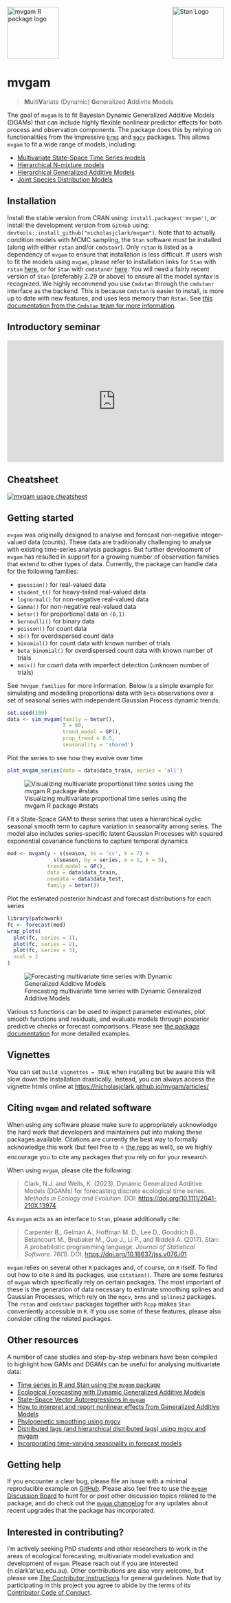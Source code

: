 
<br> <br>

<img src="man/figures/mvgam_logo.png" width = 120 alt="mvgam R package logo"/>[<img src="https://raw.githubusercontent.com/stan-dev/logos/master/logo_tm.png" align="right" width=120 alt="Stan Logo"/>](https://mc-stan.org/)

# mvgam

> **M**ulti**V**ariate (Dynamic) **G**eneralized **A**ddivite **M**odels

The goal of `mvgam` is to fit Bayesian Dynamic Generalized Additive
Models (DGAMs) that can include highly flexible nonlinear predictor
effects for both process and observation components. The package does
this by relying on functionalities from the impressive
<a href="https://paulbuerkner.com/brms/"
target="_blank"><code>brms</code></a> and
<a href="https://cran.r-project.org/package=mgcv"
target="_blank"><code>mgcv</code></a> packages. This allows `mvgam` to
fit a wide range of models, including:

- <a
  href="https://nicholasjclark.github.io/mvgam/articles/trend_formulas.html"
  target="_blank">Multivariate State-Space Time Series models</a>
- <a href="https://nicholasjclark.github.io/mvgam/articles/nmixtures.html"
  target="_blank">Hierarchical N-mixture models</a>
- <a href="https://www.youtube.com/watch?v=2POK_FVwCHk"
  target="_blank">Hierarchical Generalized Additive Models</a>
- <a href="https://nicholasjclark.github.io/mvgam/reference/jsdgam.html"
  target="_blank">Joint Species Distribution Models</a>

## Installation

Install the stable version from CRAN using: `install.packages('mvgam')`,
or install the development version from `GitHub` using:
`devtools::install_github("nicholasjclark/mvgam")`. Note that to
actually condition models with MCMC sampling, the `Stan` software must
be installed (along with either `rstan` and/or `cmdstanr`). Only `rstan`
is listed as a dependency of `mvgam` to ensure that installation is less
difficult. If users wish to fit the models using `mvgam`, please refer
to installation links for `Stan` with `rstan`
[here](https://mc-stan.org/users/interfaces/rstan), or for `Stan` with
`cmdstandr` [here](https://mc-stan.org/cmdstanr/). You will need a
fairly recent version of `Stan` (preferably 2.29 or above) to ensure all
the model syntax is recognized. We highly recommend you use `Cmdstan`
through the `cmdstanr` interface as the backend. This is because
`Cmdstan` is easier to install, is more up to date with new features,
and uses less memory than `Rstan`. See [this documentation from the
`Cmdstan` team for more
information](http://mc-stan.org/cmdstanr/articles/cmdstanr.html#comparison-with-rstan).

## Introductory seminar

<center>

<div style="display: flex; justify-content: center;">

<iframe style="aspect-ratio: 16 / 9; width: 100% !important;" src="https://www.youtube.com/embed/0zZopLlomsQ?si=fWBVTPRDMi9TXcIy" data-external="1" title="YouTube video player" frameborder="0" allow="accelerometer; autoplay; clipboard-write; encrypted-media; gyroscope; picture-in-picture; web-share" referrerpolicy="strict-origin-when-cross-origin" allowfullscreen>
</iframe>
</center>

</div>

## Cheatsheet

[![`mvgam` usage
cheatsheet](https://github.com/nicholasjclark/mvgam/raw/master/misc/mvgam_cheatsheet.png)](https://github.com/nicholasjclark/mvgam/raw/master/misc/mvgam_cheatsheet.pdf)

## Getting started

`mvgam` was originally designed to analyse and forecast non-negative
integer-valued data (counts). These data are traditionally challenging
to analyse with existing time-series analysis packages. But further
development of `mvgam` has resulted in support for a growing number of
observation families that extend to other types of data. Currently, the
package can handle data for the following families:

- `gaussian()` for real-valued data
- `student_t()` for heavy-tailed real-valued data
- `lognormal()` for non-negative real-valued data
- `Gamma()` for non-negative real-valued data
- `betar()` for proportional data on `(0,1)`
- `bernoulli()` for binary data
- `poisson()` for count data
- `nb()` for overdispersed count data
- `binomial()` for count data with known number of trials
- `beta_binomial()` for overdispersed count data with known number of
  trials
- `nmix()` for count data with imperfect detection (unknown number of
  trials)

See `?mvgam_families` for more information. Below is a simple example
for simulating and modelling proportional data with `Beta` observations
over a set of seasonal series with independent Gaussian Process dynamic
trends:

``` r
set.seed(100)
data <- sim_mvgam(family = betar(),
                  T = 80,
                  trend_model = GP(),
                  prop_trend = 0.5, 
                  seasonality = 'shared')
```

Plot the series to see how they evolve over time

``` r
plot_mvgam_series(data = data$data_train, series = 'all')
```

<figure>
<img src="man/figures/README-beta_sim-1.png"
alt="Visualizing multivariate proportional time series using the mvgam R package #rstats" />
<figcaption aria-hidden="true">Visualizing multivariate proportional
time series using the mvgam R package #rstats</figcaption>
</figure>

Fit a State-Space GAM to these series that uses a hierarchical cyclic
seasonal smooth term to capture variation in seasonality among series.
The model also includes series-specific latent Gaussian Processes with
squared exponential covariance functions to capture temporal dynamics

``` r
mod <- mvgam(y ~ s(season, bs = 'cc', k = 7) +
               s(season, by = series, m = 1, k = 5),
             trend_model = GP(),
             data = data$data_train,
             newdata = data$data_test,
             family = betar())
```

Plot the estimated posterior hindcast and forecast distributions for
each series

``` r
library(patchwork)
fc <- forecast(mod)
wrap_plots(
  plot(fc, series = 1), 
  plot(fc, series = 2), 
  plot(fc, series = 3), 
  ncol = 2
)
```

<figure>
<img src="man/figures/README-beta_fc-1.png"
alt="Forecasting multivariate time series with Dynamic Generalized Additive Models" />
<figcaption aria-hidden="true">Forecasting multivariate time series with
Dynamic Generalized Additive Models</figcaption>
</figure>

Various `S3` functions can be used to inspect parameter estimates, plot
smooth functions and residuals, and evaluate models through posterior
predictive checks or forecast comparisons. Please see [the package
documentation](https://nicholasjclark.github.io/mvgam/reference/index.html)
for more detailed examples.

## Vignettes

You can set `build_vignettes = TRUE` when installing but be aware this
will slow down the installation drastically. Instead, you can always
access the vignette htmls online at
<https://nicholasjclark.github.io/mvgam/articles/>

## Citing `mvgam` and related software

When using any software please make sure to appropriately acknowledge
the hard work that developers and maintainers put into making these
packages available. Citations are currently the best way to formally
acknowledge this work (but feel free to ⭐ [the
repo](https://github.com/nicholasjclark/mvgam) as well), so we highly
encourage you to cite any packages that you rely on for your research.

When using `mvgam`, please cite the following:

> Clark, N.J. and Wells, K. (2023). Dynamic Generalized Additive Models
> (DGAMs) for forecasting discrete ecological time series. *Methods in
> Ecology and Evolution*. DOI: <https://doi.org/10.1111/2041-210X.13974>

As `mvgam` acts as an interface to `Stan`, please additionally cite:

> Carpenter B., Gelman A., Hoffman M. D., Lee D., Goodrich B.,
> Betancourt M., Brubaker M., Guo J., Li P., and Riddell A. (2017).
> Stan: A probabilistic programming language. *Journal of Statistical
> Software*. 76(1). DOI: <https://doi.org/10.18637/jss.v076.i01>

`mvgam` relies on several other `R` packages and, of course, on `R`
itself. To find out how to cite `R` and its packages, use `citation()`.
There are some features of `mvgam` which specifically rely on certain
packages. The most important of these is the generation of data
necessary to estimate smoothing splines and Gaussian Processes, which
rely on the `mgcv`, `brms` and `splines2` packages. The `rstan` and
`cmdstanr` packages together with `Rcpp` makes `Stan` conveniently
accessible in `R`. If you use some of these features, please also
consider citing the related packages.

## Other resources

A number of case studies and step-by-step webinars have been compiled to
highlight how GAMs and DGAMs can be useful for analysing multivariate
data:

- <a
  href="https://www.youtube.com/playlist?list=PLzFHNoUxkCvsFIg6zqogylUfPpaxau_a3"
  target="_blank">Time series in R and Stan using the <code>mvgam</code>
  package</a>
- <a href="https://www.youtube.com/watch?v=0zZopLlomsQ"
  target="_blank">Ecological Forecasting with Dynamic Generalized Additive
  Models</a>
- <a href="https://ecogambler.netlify.app/blog/vector-autoregressions/"
  target="_blank">State-Space Vector Autoregressions in
  <code>mvgam</code></a>
- <a href="https://ecogambler.netlify.app/blog/interpreting-gams/"
  target="_blank">How to interpret and report nonlinear effects from
  Generalized Additive Models</a>
- <a href="https://ecogambler.netlify.app/blog/phylogenetic-smooths-mgcv/"
  target="_blank">Phylogenetic smoothing using mgcv</a>
- <a href="https://ecogambler.netlify.app/blog/distributed-lags-mgcv/"
  target="_blank">Distributed lags (and hierarchical distributed lags)
  using mgcv and mvgam</a>
- <a href="https://ecogambler.netlify.app/blog/time-varying-seasonality/"
  target="_blank">Incorporating time-varying seasonality in forecast
  models</a>

## Getting help

If you encounter a clear bug, please file an issue with a minimal
reproducible example on
[GitHub](https://github.com/nicholasjclark/mvgam/issues). Please also
feel free to use the [`mvgam` Discussion
Board](https://github.com/nicholasjclark/mvgam/discussions) to hunt for
or post other discussion topics related to the package, and do check out
the [`mvgam`
changelog](https://nicholasjclark.github.io/mvgam/news/index.html) for
any updates about recent upgrades that the package has incorporated.

## Interested in contributing?

I’m actively seeking PhD students and other researchers to work in the
areas of ecological forecasting, multivariate model evaluation and
development of `mvgam`. Please reach out if you are interested
(n.clark’at’uq.edu.au). Other contributions are also very welcome, but
please see [The Contributor
Instructions](https://github.com/nicholasjclark/mvgam/blob/master/.github/CONTRIBUTING.md)
for general guidelines. Note that by participating in this project you
agree to abide by the terms of its [Contributor Code of
Conduct](https://dplyr.tidyverse.org/CODE_OF_CONDUCT).

